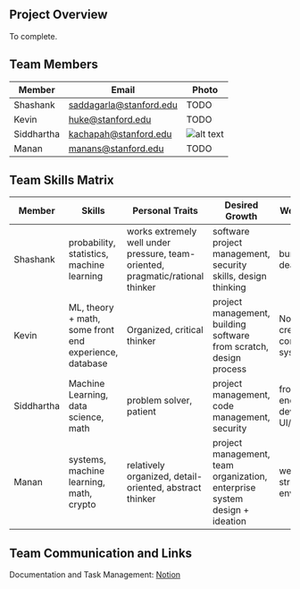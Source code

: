 ## Project Overview

To complete.

## Team Members
 
Member | Email | Photo
--- | --- | ---
Shashank | saddagarla@stanford.edu | TODO
Kevin | huke@stanford.edu | TODO
Siddhartha | kachapah@stanford.edu | ![alt text](https://github.com/cs210/vmware/blob/master/photos/siddhartha2.jpg?raw=false)
Manan | manans@stanford.edu | TODO
 
## Team Skills Matrix
 
Member | Skills | Personal Traits | Desired Growth | Weaknesses
--- | --- | --- | --- | ---
Shashank | probability, statistics, machine learning | works extremely well under pressure, team-oriented, pragmatic/rational thinker | software project management, security skills, design thinking | bureaucracy, deadlines
Kevin | ML, theory + math, some front end experience, database | Organized, critical thinker | project management, building software from scratch, design process | Not very creative, computer systems
Siddhartha | Machine Learning, data science, math | problem solver, patient  | project management, code management, security | front end,web development, UI/UX
Manan | systems, machine learning, math, crypto | relatively organized, detail-oriented, abstract thinker | project management, team organization, enterprise system design + ideation | webdev, very structured environments

## Team Communication and Links

Documentation and Task Management: [Notion](https://www.notion.so/728d3fa25cd349bdbf0f3b30e6f20b36?v=1637bfece18c4260949885b5902fee8a)
